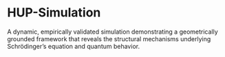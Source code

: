 # HUP-Simulation
A dynamic, empirically validated simulation demonstrating a geometrically grounded framework that reveals the structural mechanisms underlying Schrödinger’s equation and quantum behavior.

